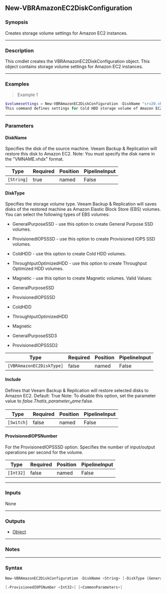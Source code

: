 New-VBRAmazonEC2DiskConfiguration
---------------------------------

### Synopsis
Creates storage volume settings for Amazon EC2 instances.

---

### Description

This cmdlet creates the VBRAmazonEC2DiskConfiguration object.
This object contains storage volume settings for Amazon EC2 instances.

---

### Examples
> Example 1

```PowerShell
$volumesettings = New-VBRAmazonEC2DiskConfiguration -DiskName "srv20.vhdx" -Include -DiskType ColdHDD
This command defines settings for Cold HDD storage volume of Amazon EC2 instances. Save the result to the variable to be used with the other cmdlets.
```

---

### Parameters
#### **DiskName**
Specifies the disk of the source machine.
Veeam Backup & Replication will restore this disk to Amazon EC2.
Note: You must specify the disk name in the "VMNAME.vhdx" format.

|Type      |Required|Position|PipelineInput|
|----------|--------|--------|-------------|
|`[String]`|true    |named   |False        |

#### **DiskType**
Specifies the storage volume type.
Veeam Backup & Replication will saves disks of the restored machine as Amazon Elastic Block Store (EBS) volumes.
You can select the following types of EBS volumes:
* GeneralPurposeSSD - use this option to create General Purpose SSD volumes.
* ProvisionedIOPSSSD - use this option to create Provisioned IOPS SSD volumes.
* ColdHDD - use this option to create Cold HDD volumes.
* ThroughtputOptimizedHDD - use this option to create Throughput Optimized HDD volumes.
* Magnetic - use this option to create Magnetic volumes.
Valid Values:

* GeneralPurposeSSD
* ProvisionedIOPSSSD
* ColdHDD
* ThroughtputOptimizedHDD
* Magnetic
* GeneralPurposeSSD3
* ProvisionedIOPSSSD2

|Type                    |Required|Position|PipelineInput|
|------------------------|--------|--------|-------------|
|`[VBRAmazonEC2DiskType]`|false   |named   |False        |

#### **Include**
Defines that Veeam Backup & Replication will restore selected disks to Amazon EC2.
Default: True
Note: To disable this option, set the parameter value to $false. That is, parameter_name:$false.

|Type      |Required|Position|PipelineInput|
|----------|--------|--------|-------------|
|`[Switch]`|false   |named   |False        |

#### **ProvisionedIOPSNumber**
For the ProvisionedIOPSSSD option.
Specifies the number of input/output operations per second for the volume.

|Type     |Required|Position|PipelineInput|
|---------|--------|--------|-------------|
|`[Int32]`|false   |named   |False        |

---

### Inputs
None

---

### Outputs
* [Object](https://learn.microsoft.com/en-us/dotnet/api/System.Object)

---

### Notes

---

### Syntax
```PowerShell
New-VBRAmazonEC2DiskConfiguration -DiskName <String> [-DiskType {GeneralPurposeSSD | ProvisionedIOPSSSD | ColdHDD | ThroughtputOptimizedHDD | Magnetic | GeneralPurposeSSD3 | ProvisionedIOPSSSD2}] [-Include] 
```
```PowerShell
[-ProvisionedIOPSNumber <Int32>] [<CommonParameters>]
```
